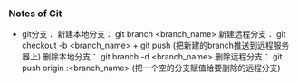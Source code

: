 ### Notes of Git

- git分支：
	新建本地分支： git branch <branch_name>
	新建远程分支： git checkout -b <branch_name> + git push (把新建的branch推送到远程服务器上)
	删除本地分支： git branch -d <branch_name>
	删除远程分支： git push origin :<branch_name> (把一个空的分支赋值给要删除的远程分支)